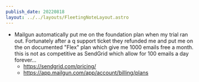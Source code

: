 ```yaml
---
publish_date: 20220818    
layout: ../../layouts/FleetingNoteLayout.astro
---
```

- Mailgun automatically put me on the foundation plan when my trial ran out. Fortunately after a q support ticket they refunded me and put me on the on documented "Flex" plan which give me 1000 emails free a month. this is not as competitive as SendGrid which allow for 100 emails a day forever...
	- https://sendgrid.com/pricing/
	- https://app.mailgun.com/app/account/billing/plans